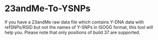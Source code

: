 23andMe-To-YSNPs
================

If you have a 23andMe raw data file which contains Y-DNA data with refSNPs/RSID but not the names of Y-SNPs in ISOGG format, this tool will help you. Please note that only positions of build 37 are supported.
